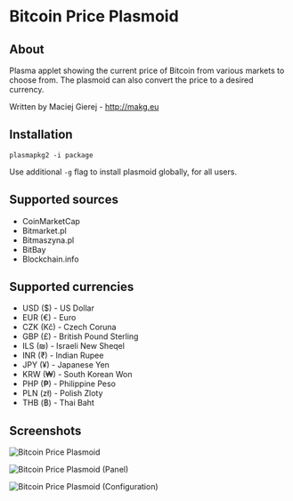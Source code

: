 # Bitcoin Price Plasmoid

## About
Plasma applet showing the current price of Bitcoin from various markets to choose from. The plasmoid can also convert the price to a desired currency.

Written by Maciej Gierej - http://makg.eu

## Installation
```
plasmapkg2 -i package
```

Use additional `-g` flag to install plasmoid globally, for all users.

## Supported sources
- CoinMarketCap
- Bitmarket.pl
- Bitmaszyna.pl
- BitBay
- Blockchain.info

## Supported currencies
- USD ($) - US Dollar
- EUR (€) - Euro
- CZK (Kč) - Czech Coruna
- GBP (£) - British Pound Sterling
- ILS (₪) - Israeli New Sheqel
- INR (₹) - Indian Rupee
- JPY (¥) - Japanese Yen
- KRW (₩) - South Korean Won
- PHP (₱) - Philippine Peso
- PLN (zł) - Polish Zloty
- THB (฿) - Thai Baht

## Screenshots
![Bitcoin Price Plasmoid](https://raw.githubusercontent.com/MakG10/plasma-applet-bitcoin-price/master/bitcoin-price-plasmoid.png)

![Bitcoin Price Plasmoid (Panel)](https://raw.githubusercontent.com/MakG10/plasma-applet-bitcoin-price/master/bitcoin-price-panel.png)

![Bitcoin Price Plasmoid (Configuration)](https://raw.githubusercontent.com/MakG10/plasma-applet-bitcoin-price/master/bitcoin-price-config.png)
